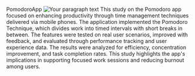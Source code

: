 PomodoroApp
![Your paragraph text](https://github.com/user-attachments/assets/61c5af19-db9f-4ba3-835f-641220f42102)
This study on the Pomodoro app focused on enhancing productivity through time management techniques delivered via mobile phones. The application implemented the Pomodoro Technique, which divides work into timed intervals with short breaks in between. The features were tested on real user scenarios, improved with feedback, and evaluated through performance tracking and user experience data. The results were analyzed for efficiency, concentration improvement, and task completion rates. This study highlights the app's implications in supporting focused work sessions and reducing burnout among users.











